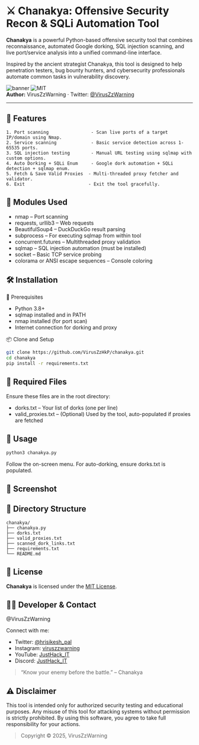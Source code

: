 # ⚔️ Chanakya: Offensive Security Recon & SQLi Automation Tool

**Chanakya** is a powerful Python-based offensive security tool that combines reconnaissance, automated Google dorking, SQL injection scanning, and live port/service analysis into a unified command-line interface.

Inspired by the ancient strategist Chanakya, this tool is designed to help penetration testers, bug bounty hunters, and cybersecurity professionals automate common tasks in vulnerability discovery.

![banner](https://img.shields.io/badge/Built%20With-Python3-blue?style=flat-square) ![MIT](https://img.shields.io/badge/License-MIT-green?style=flat-square)  
**Author:** VirusZzWarning · Twitter: [@VirusZzWarning](https://twitter.com/hrisikesh_pal)

---

## 🧠 Features

```text
1. Port scanning                - Scan live ports of a target IP/domain using Nmap.
2. Service scanning             - Basic service detection across 1-65535 ports.
3. SQL injection testing        - Manual URL testing using sqlmap with custom options.
4. Auto Dorking + SQLi Enum     - Google dork automation + SQLi detection + sqlmap enum.
5. Fetch & Save Valid Proxies  - Multi-threaded proxy fetcher and validator.
6. Exit                        - Exit the tool gracefully.
```

## 🧰 Modules Used

- nmap – Port scanning
- requests, urllib3 – Web requests
- BeautifulSoup4 – DuckDuckGo result parsing
- subprocess – For executing sqlmap from within tool
- concurrent.futures – Multithreaded proxy validation
- sqlmap – SQL injection automation (must be installed)
- socket – Basic TCP service probing
- colorama or ANSI escape sequences – Console coloring

## 🛠️ Installation
🔗 Prerequisites
- Python 3.8+
- sqlmap installed and in PATH
- nmap installed (for port scan)
- Internet connection for dorking and proxy

📦 Clone and Setup
```bash
git clone https://github.com/VirusZzHkP/chanakya.git
cd chanakya
pip install -r requirements.txt
```

## 📄 Required Files
Ensure these files are in the root directory:
- dorks.txt – Your list of dorks (one per line)
- valid_proxies.txt – (Optional) Used by the tool, auto-populated if proxies are fetched

## 🚀 Usage
```bash
python3 chanakya.py
```
Follow the on-screen menu. For auto-dorking, ensure dorks.txt is populated.

## 📸 Screenshot

## 📁 Directory Structure
```text
chanakya/
├── chanakya.py
├── dorks.txt
├── valid_proxies.txt
├── scanned_dork_links.txt
├── requirements.txt
└── README.md
```
## 📜 License
<b>Chanakya</b> is licensed under the [MIT License](LICENSE). 


## 🙋‍♂️ Developer & Contact
@VirusZzWarning

Connect with me:
- Twitter: [@hrisikesh_pal](https://twitter.com/hrisikesh_pal)
- Instagram: [viruszzwarning](https://www.instagram.com/viruszzwarning)
- YouTube: [JustHack_IT](https://www.youtube.com/@JustHack_IT)
- Discord: [JustHack_IT](https://discord.com/invite/PUzR6YhXgR)

> “Know your enemy before the battle.” – Chanakya


## ⚠️ Disclaimer
This tool is intended only for authorized security testing and educational purposes.
Any misuse of this tool for attacking systems without permission is strictly prohibited.
By using this software, you agree to take full responsibility for your actions.

> Copyright © 2025, VirusZzWarning
